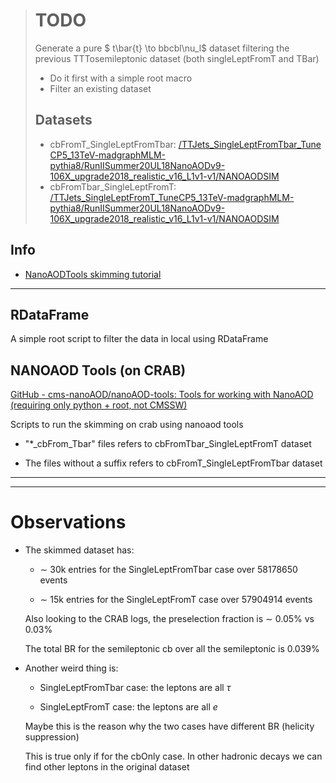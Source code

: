 > # TODO
> 
> Generate a pure $ t\bar{t} \to bbcbl\nu_l$ dataset filtering the previous TTTosemileptonic dataset  (both singleLeptFromT and TBar)
> 
> - Do it first with a simple root macro
> - Filter an existing dataset
> 
> ## Datasets
> 
> - cbFromT_SingleLeptFromTbar: [/TTJets_SingleLeptFromTbar_TuneCP5_13TeV-madgraphMLM-pythia8/RunIISummer20UL18NanoAODv9-106X_upgrade2018_realistic_v16_L1v1-v1/NANOAODSIM](https://cmsweb.cern.ch/das/request?instance=prod/global&input=file+dataset%3D%2FTTJets_SingleLeptFromTbar_TuneCP5_13TeV-madgraphMLM-pythia8%2FRunIISummer20UL18NanoAODv9-106X_upgrade2018_realistic_v16_L1v1-v1%2FNANOAODSIM)
> - cbFromTbar_SingleLeptFromT: [/TTJets_SingleLeptFromT_TuneCP5_13TeV-madgraphMLM-pythia8/RunIISummer20UL18NanoAODv9-106X_upgrade2018_realistic_v16_L1v1-v1/NANOAODSIM](https://cmsweb.cern.ch/das/request?input=dataset%3D%2FTTJets_SingleLeptFromT_TuneCP5_13TeV-madgraphMLM-pythia8%2FRunIISummer20UL18NanoAODv9-106X_upgrade2018_realistic_v16_L1v1-v1%2FNANOAODSIM&instance=prod/global)

## Info

- [NanoAODTools skimming tutorial](../../tutorials/Skimming.md)

---

## RDataFrame

A simple root script to filter the data in local using RDataFrame

## NANOAOD Tools (on CRAB)

[GitHub - cms-nanoAOD/nanoAOD-tools: Tools for working with NanoAOD (requiring only python + root, not CMSSW)](https://github.com/cms-nanoAOD/nanoAOD-tools)

Scripts to run the skimming on crab using nanoaod tools 

- "*_cbFrom_Tbar" files refers to cbFromTbar_SingleLeptFromT dataset

- The files without a suffix refers to cbFromT_SingleLeptFromTbar dataset

---

---

# Observations

- The skimmed dataset has:
  
  - $\sim$ 30k entries for the SingleLeptFromTbar case over 58178650 events
  
  - $\sim$ 15k entries for the SingleLeptFromT case over 57904914 events
  
  Also looking to the CRAB logs, the preselection fraction is $\sim$ 0.05% vs 0.03%
  
  The total BR for the semileptonic cb over all the semileptonic is 0.039%

- Another weird thing is:
  
  - SingleLeptFromTbar case: the leptons are all $\tau$ 
  
  - SingleLeptFromT case: the leptons are all $e$
  
  Maybe this is the reason why the two cases have different BR (helicity suppression)
  
  This is true only if for the cbOnly case. In other hadronic decays we can find other leptons in the original dataset

